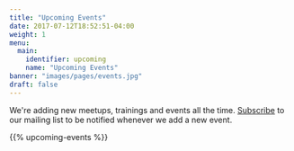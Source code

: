 ```yaml
---
title: "Upcoming Events"
date: 2017-07-12T18:52:51-04:00
weight: 1
menu:
  main:
    identifier: upcoming
    name: "Upcoming Events"
banner: "images/pages/events.jpg"
draft: false
---
```


We're adding new meetups, trainings and events all the time. [Subscribe](/subscribe/) to our mailing list to be notified whenever we add a new event.

{{% upcoming-events %}}